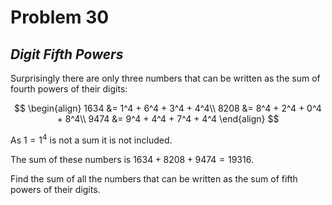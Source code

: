 # Problem 30
## _Digit Fifth Powers_



Surprisingly there are only three numbers that can be written as the sum of fourth powers of their digits:

$$
\begin{align}
  1634 &= 1^4 + 6^4 + 3^4 + 4^4\\
  8208 &= 8^4 + 2^4 + 0^4 + 8^4\\
  9474 &= 9^4 + 4^4 + 7^4 + 4^4
\end{align}
$$

As $1 = 1^4$ is not a sum it is not included.

The sum of these numbers is $1634 + 8208 + 9474 = 19316$.

Find the sum of all the numbers that can be written as the sum of fifth powers of their digits.
